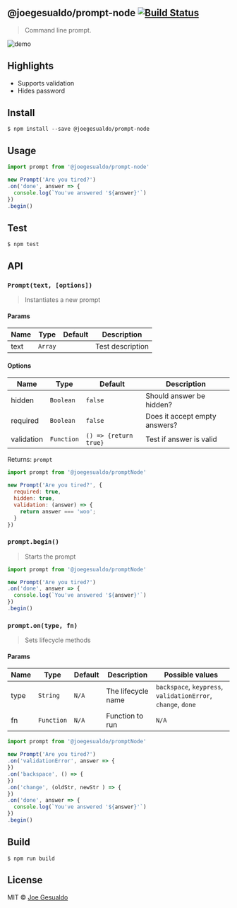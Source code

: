 ## @joegesualdo/prompt-node [![Build Status](https://travis-ci.org/joegesualdo/prompt-node.svg?branch=master)](https://travis-ci.org/joegesualdo/prompt-node)
> Command line prompt.

![demo](https://raw.github.com/joegesualdo/prompt-node/master/demo.gif)

## Highlights

- Supports validation
- Hides password

## Install
```
$ npm install --save @joegesualdo/prompt-node
```

## Usage
```javascript
import prompt from '@joegesualdo/prompt-node'

new Prompt('Are you tired?')
.on('done', answer => {
  console.log(`You've answered '${answer}'`)
})
.begin()
```

## Test
```
$ npm test
```
## API
### `Prompt(text, [options])`
> Instantiates a new prompt

#### Params
| Name |   Type  | Default |   Description    |
|------|---------|---------|------------------|
| text | `Array` |   ` `   | Test description |

#### Options
| Name       | Type       | Default              | Description                   |
|------------|------------|----------------------|-------------------------------|
| hidden     | `Boolean`  | `false`              | Should answer be hidden?      |
| required   | `Boolean`  | `false`              | Does it accept empty answers? |
| validation | `Function` | `() => {return true}`| Test if answer is valid       |

Returns: `prompt`

```javascript
import prompt from '@joegesualdo/promptNode'

new Prompt('Are you tired?', {
  required: true,
  hidden: true,
  validation: (answer) => {
    return answer === 'woo';
  }
})
```

### `prompt.begin()`
> Starts the prompt

```javascript
import prompt from '@joegesualdo/promptNode'

new Prompt('Are you tired?')
.on('done', answer => {
  console.log(`You've answered '${answer}'`)
})
.begin()
```

### `prompt.on(type, fn)`
> Sets lifecycle methods

#### Params
| Name |   Type     | Default |   Description      | Possible values |
|------|------------|---------|--------------------|-----------------|
| type | `String`   |  `N/A`  | The lifecycle name | `backspace`, `keypress`, `validationError`, `change`, `done` |
| fn   | `Function` |  `N/A`  | Function to run    | `N/A`|

```javascript
import prompt from '@joegesualdo/promptNode'

new Prompt('Are you tired?')
.on('validationError', answer => {
})
.on('backspace', () => {
})
.on('change', (oldStr, newStr ) => {
})
.on('done', answer => {
  console.log(`You've answered '${answer}'`)
})
.begin()
```

## Build
```
$ npm run build
```

## License
MIT © [Joe Gesualdo]()
